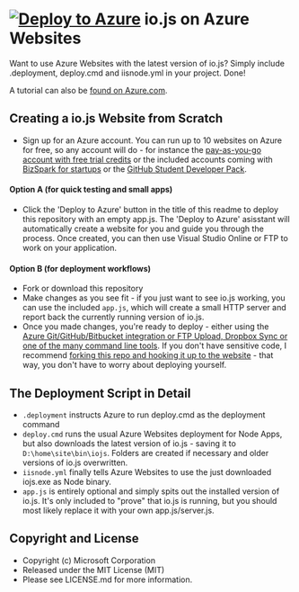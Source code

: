 # [![Deploy to Azure](http://azuredeploy.net/deploybutton.png)](https://azuredeploy.net/) io.js on Azure Websites
Want to use Azure Websites with the latest version of io.js? Simply include .deployment, deploy.cmd and iisnode.yml in your project. Done!

A tutorial can also be [found on Azure.com](http://azure.microsoft.com/en-us/documentation/articles/web-sites-nodejs-iojs/).

## Creating a io.js Website from Scratch
- Sign up for an Azure account. You can run up to 10 websites on Azure for free, so any account will do - for instance the [pay-as-you-go account with free trial credits](http://azure.microsoft.com/en-us/pricing/free-trial/) or the included accounts coming with [BizSpark for startups](http://www.bizspark.com) or the [GitHub Student Developer Pack](https://education.github.com/pack).

#### Option A (for quick testing and small apps)
- Click the 'Deploy to Azure' button in the title of this readme to deploy this repository with an empty app.js. The 'Deploy to Azure' asisstant will automatically create a website for you and guide you through the process. Once created, you can then use Visual Studio Online or FTP to work on your application.

#### Option B (for deployment workflows)
- Fork or download this repository
- Make changes as you see fit - if you just want to see io.js working, you can use the included `app.js`, which will create a small HTTP server and report back the currently running version of io.js.
- Once you made changes, you're ready to deploy - either using the [Azure Git/GitHub/Bitbucket integration or FTP Upload, Dropbox Sync or one of the many command line tools](http://azure.microsoft.com/en-gb/documentation/articles/web-sites-deploy/). If you don't have sensitive code, I recommend [forking this repo and hooking it up to the website](http://azure.microsoft.com/en-gb/documentation/articles/web-sites-publish-source-control/#Step7) - that way, you don't have to worry about deploying yourself. 

## The Deployment Script in Detail
- `.deployment` instructs Azure to run deploy.cmd as the deployment command
- `deploy.cmd` runs the usual Azure Websites deployment for Node Apps, but also downloads the latest version of io.js - saving it to `D:\home\site\bin\iojs`. Folders are created if necessary and older versions of io.js overwritten.
- `iisnode.yml` finally tells Azure Websites to use the just downloaded iojs.exe as Node binary.
- `app.js` is entirely optional and simply spits out the installed version of io.js. It's only included to "prove" that io.js is running, but you should most likely replace it with your own app.js/server.js.

## Copyright and License
- Copyright (c) Microsoft Corporation
- Released under the MIT License (MIT)
- Please see LICENSE.md for more information.
